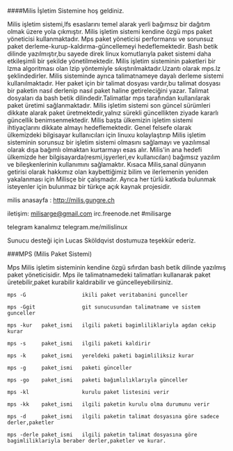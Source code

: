 

####Milis İşletim Sistemine hoş geldiniz.

Milis işletim sistemi,lfs esaslarını temel alarak yerli bağımsız bir dağıtım olmak üzere yola çıkmıştır.
Milis işletim sistemi kendine özgü mps paket yöneticisi kullanmaktadır.
Mps paket yöneticisi performansı ve sorunsuz paket derleme-kurup-kaldırma-güncellemeyi hedeflemektedir.
Bash betik dilinde yazılmıştır,bu sayede direk linux komutlarıyla paket sistemi daha etkileşimli bir şekilde yönetilmektedir.
Milis işletim sisteminin paketleri bir lzma algoritması olan lzip yöntemiyle sıkıştırılmaktadır.Uzantı olarak mps.lz şeklindedirler.
Milis sisteminde ayrıca talimatnameye dayalı derleme sistemi kullanılmaktadır.
Her paket için bir talimat dosyası vardır,bu talimat dosyası bir paketin nasıl derlenip nasıl paket haline getireleciğini yazar.
Talimat dosyaları da bash betik dilindedir.Talimatlar mps tarafından kullanılarak paket üretimi sağlanmaktadır.
Milis işletim sistemi son güncel sürümleri dikkate alarak paket üretmektedir,yalnız sürekli güncellikten ziyade kararlı güncellik benimsenmektedir.
Milis başta ülkemizin işletim sistemi ihtiyaçlarını dikkate almayı hedeflemektedir.
Genel felsefe olarak ülkemizdeki bilgisayar kullanıcıları için linuxu kolaylaştırıp 
Milis işletim sisteminin sorunsuz bir işletim sistemi olmasını sağlamayı ve yazılımsal olarak dışa bağımlı olmaktan kurtarmayı esas alır. 
Milis'in ana hedefi ülkemizde her bilgisayarda(resmi,işyerleri,ev kullanıcıları) bağımsız yazılım ve bileşkenlerinin kullanımını sağlamaktır.
Kısaca Milis,sanal dünyanın getirisi olarak hakkımız olan kaybettiğimiz bilim ve ilerlemenin yeniden yakalanması için Milisçe bir çalışmadır. 
Ayrıca her türlü katkıda bulunmak isteyenler için bulunmaz bir türkçe açık kaynak projesidir.


milis anasayfa : http://milis.gungre.ch

iletişim: milisarge@gmail.com irc.freenode.net #milisarge

telegram kanalımız telegram.me/milislinux

Sunucu desteği için Lucas Sköldqvist dostumuza teşekkür ederiz. 

###MPS (Milis Paket Sistemi)

Mps Milis işletim sisteminin kendine özgü sıfırdan bash betik dilinde yazılmış paket yöneticisidir.
Mps ile talimatnamedeki talimatları kullanarak paket üretebilir,paket kurabilir kaldırabilir ve güncelleyebilirsiniz.

```
mps -G					ikili paket veritabanini gunceller

mps -Ggit				git sunucusundan talimatname ve sistem gunceller

mps -kur   paket_ismi	ilgili paketi bagimliliklariyla agdan cekip kurar

mps -s     paket_ismi	ilgili paketi kaldirir

mps -k     paket_ismi	yereldeki paketi bagimliliksiz kurar

mps -g     paket_ismi	paketi günceller

mps -go    paket_ismi	paketi bağımlılıklarıyla günceller

mps -kl					kurulu paket listesini verir

mps -kk    paket_ismi	ilgili paketin kurulu olma durumunu verir

mps -d     paket_ismi	ilgili paketin talimat dosyasına göre sadece derler,paketler

mps -derle paket_ismi	ilgili paketin talimat dosyasına göre bagimliliklariyla beraber derler,paketler ve kurar.
```

